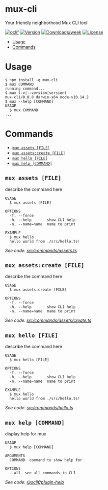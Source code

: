 mux-cli
=======

Your friendly neighborhood Mux CLI tool

[![oclif](https://img.shields.io/badge/cli-oclif-brightgreen.svg)](https://oclif.io)
[![Version](https://img.shields.io/npm/v/mux-cli.svg)](https://npmjs.org/package/mux-cli)
[![Downloads/week](https://img.shields.io/npm/dw/mux-cli.svg)](https://npmjs.org/package/mux-cli)
[![License](https://img.shields.io/npm/l/mux-cli.svg)](https://github.com/muxinc/cli/blob/master/package.json)

<!-- toc -->
* [Usage](#usage)
* [Commands](#commands)
<!-- tocstop -->
# Usage
<!-- usage -->
```sh-session
$ npm install -g mux-cli
$ mux COMMAND
running command...
$ mux (-v|--version|version)
mux-cli/0.0.0 darwin-x64 node-v10.14.2
$ mux --help [COMMAND]
USAGE
  $ mux COMMAND
...
```
<!-- usagestop -->
# Commands
<!-- commands -->
* [`mux assets [FILE]`](#mux-assets-file)
* [`mux assets:create [FILE]`](#mux-assetscreate-file)
* [`mux hello [FILE]`](#mux-hello-file)
* [`mux help [COMMAND]`](#mux-help-command)

## `mux assets [FILE]`

describe the command here

```
USAGE
  $ mux assets [FILE]

OPTIONS
  -f, --force
  -h, --help       show CLI help
  -n, --name=name  name to print

EXAMPLE
  $ mux hello
  hello world from ./src/hello.ts!
```

_See code: [src/commands/assets.ts](https://github.com/muxinc/cli/blob/v0.0.0/src/commands/assets.ts)_

## `mux assets:create [FILE]`

describe the command here

```
USAGE
  $ mux assets:create [FILE]

OPTIONS
  -f, --force
  -h, --help       show CLI help
  -n, --name=name  name to print
```

_See code: [src/commands/assets/create.ts](https://github.com/muxinc/cli/blob/v0.0.0/src/commands/assets/create.ts)_

## `mux hello [FILE]`

describe the command here

```
USAGE
  $ mux hello [FILE]

OPTIONS
  -f, --force
  -h, --help       show CLI help
  -n, --name=name  name to print

EXAMPLE
  $ mux hello
  hello world from ./src/hello.ts!
```

_See code: [src/commands/hello.ts](https://github.com/muxinc/cli/blob/v0.0.0/src/commands/hello.ts)_

## `mux help [COMMAND]`

display help for mux

```
USAGE
  $ mux help [COMMAND]

ARGUMENTS
  COMMAND  command to show help for

OPTIONS
  --all  see all commands in CLI
```

_See code: [@oclif/plugin-help](https://github.com/oclif/plugin-help/blob/v2.1.4/src/commands/help.ts)_
<!-- commandsstop -->
